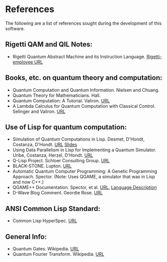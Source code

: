 # References

The following are a list of references sought during the development
of this software.

## Rigetti QAM and QIL Notes:
* Rigetti Quantum Abstract Machine and its Instruction Language. [Rigetti-employee URL](https://docs.google.com/a/rigetti.com/document/d/1KSV9vUbpWdy_TlPPg9OHAgN9ROrxCeY0-BWOpIovzCo/edit?usp=sharing)

## Books, etc. on quantum theory and computation:
* Quantum Computation and Quantum Information. Nielsen and Chuang.
* Quantum Theory for Mathematicians. Hall.
* Quantum Computation: A Tutorial. Valiron. [URL](http://www.monoidal.net/papers/tutorialqpl-1.pdf)
* A Lambda Calculus for Quantum Computation with Classical Control. Selinger and Valiron. [URL](http://www.mathstat.dal.ca/~selinger/papers/papers/qlambda-mscs.pdf)

## Use of Lisp for quantum computation:
* Simulation of Quantum Computations in Lisp. Desmet, D'Hondt, Costanza, D'Hondt. [URL](ftp://prog.vub.ac.be/tech_report/2006/vub-prog-tr-06-15.pdf) [Slides](http://www.european-lisp-workshop.org/archives/06.desmet.slides.pdf)
* Using Data Parallelism in Lisp for Implementing a Quantum Simulator. Uribe, Costanza, Herzel, D'Hondt. [URL](http://www.p-cos.net/documents/Using-Data-Parallelism-in-Lisp.pdf)
* Q-Lisp Project. Schloer Consulting Group. [URL](http://www.schloerconsulting.com/quantum-computer-q-lisp-programming-language)
* BLACK-STONE. Lupton. [URL](https://github.com/thephoeron/black-stone)
* Automatic Quantum Computer Programming: A Genetic Programming Approach. Spector. (Note: Uses QGAME, a simulator that was in Lisp and now C++.)
* QGAME++ Documentation. Spector, et al. [URL](http://faculty.hampshire.edu/lspector/qgame++/qgame-0.4.1/doc/html/index.html), [Language Description](http://faculty.hampshire.edu/lspector/qgame++/qgame-0.4.1/doc/html/qgame_lang_desc.html)
* D-Wave Blog Comment. Geordie Rose. [URL](https://dwave.wordpress.com/2011/05/20/learning-to-program-the-d-wave-one-software-you-should-install-a-book-you-should-buy/#comment-21948)

## ANSI Common Lisp Standard:
* Common Lisp HyperSpec. [URL](http://www.lispworks.com/documentation/HyperSpec/Front/index.htm)

## General Info:
* Quantum Gates. Wikipedia. [URL](https://en.wikipedia.org/wiki/Quantum_gate)
* Quantum Fourier Transform. Wikipedia. [URL](https://en.wikipedia.org/wiki/Quantum_Fourier_transform)
